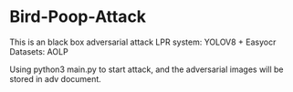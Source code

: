 # Bird-Poop-Attack
This is an black box adversarial attack
LPR system: YOLOV8 + Easyocr
Datasets: AOLP

Using python3 main.py to start attack, and the adversarial images will be stored in adv document.
